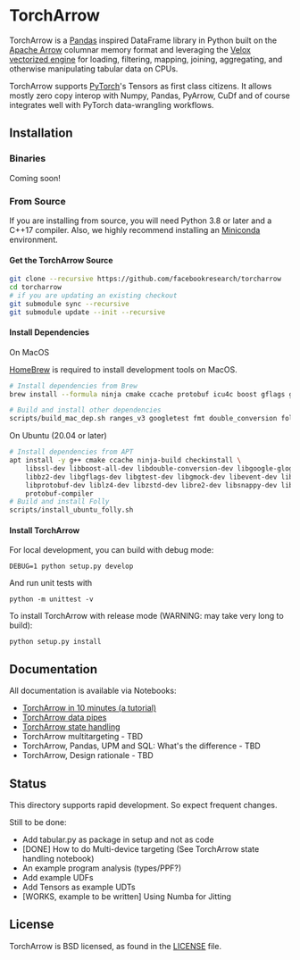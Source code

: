 # TorchArrow

TorchArrow is a [Pandas](https://github.com/pandas-dev/pandas) inspired DataFrame library in Python built on the [Apache Arrow](https://github.com/apache/arrow) columnar memory format and
leveraging the [Velox vectorized engine](https://github.com/facebookexternal/velox/) for loading, filtering, mapping, joining, aggregating, and
otherwise manipulating tabular data on CPUs.

TorchArrow supports [PyTorch](https://github.com/pytorch/pytorch)'s Tensors as first class citizens. It allows mostly zero copy interop with Numpy, Pandas, PyArrow, CuDf and of course integrates well with PyTorch data-wrangling workflows.


## Installation

### Binaries

Coming soon!

### From Source

If you are installing from source, you will need Python 3.8 or later and a C++17 compiler. Also, we highly recommend installing an [Miniconda](https://docs.conda.io/en/latest/miniconda.html#latest-miniconda-installer-links) environment.

#### Get the TorchArrow Source
```bash
git clone --recursive https://github.com/facebookresearch/torcharrow
cd torcharrow
# if you are updating an existing checkout
git submodule sync --recursive
git submodule update --init --recursive
```

#### Install Dependencies

On MacOS

[HomeBrew](https://brew.sh/) is required to install development tools on MacOS.

```bash
# Install dependencies from Brew
brew install --formula ninja cmake ccache protobuf icu4c boost gflags glog libevent lz4 lzo snappy xz zstd

# Build and install other dependencies
scripts/build_mac_dep.sh ranges_v3 googletest fmt double_conversion folly re2
```

On Ubuntu (20.04 or later)
```bash
# Install dependencies from APT
apt install -y g++ cmake ccache ninja-build checkinstall \
    libssl-dev libboost-all-dev libdouble-conversion-dev libgoogle-glog-dev \
    libbz2-dev libgflags-dev libgtest-dev libgmock-dev libevent-dev libfmt-dev \
    libprotobuf-dev liblz4-dev libzstd-dev libre2-dev libsnappy-dev liblzo2-dev \
    protobuf-compiler
# Build and install Folly
scripts/install_ubuntu_folly.sh
```

#### Install TorchArrow
For local development, you can build with debug mode:
```
DEBUG=1 python setup.py develop
```

And run unit tests with
```
python -m unittest -v
```

To install TorchArrow with release mode (WARNING: may take very long to build):
```
python setup.py install
```


## Documentation
All documentation is available via Notebooks:
* [TorchArrow in 10 minutes (a tutorial)](https://github.com/facebookexternal/torchdata/blob/main/torcharrow/torcharrow10min.ipynb)
* [TorchArrow data pipes](https://github.com/facebookexternal/torchdata/blob/main/torcharrow/torcharrow_data_pipes.ipynb)
* [TorchArrow state handling](https://github.com/facebookexternal/torchdata/blob/main/torcharrow/torcharrow_state.ipynb)
* TorchArrow multitargeting - TBD
* TorchArrow, Pandas, UPM and SQL: What's the difference - TBD
* TorchArrow, Design rationale - TBD

## Status
This directory supports rapid development. So expect frequent changes.

Still to be done:
* Add tabular.py as package in setup and not as code
* [DONE] How to do Multi-device targeting (See TorchArrow state handling notebook)
* An example program analysis (types/PPF?)
* Add example UDFs
* Add Tensors as example UDTs
* [WORKS, example to be written] Using Numba for Jitting

## License

TorchArrow is BSD licensed, as found in the [LICENSE](LICENSE) file.


